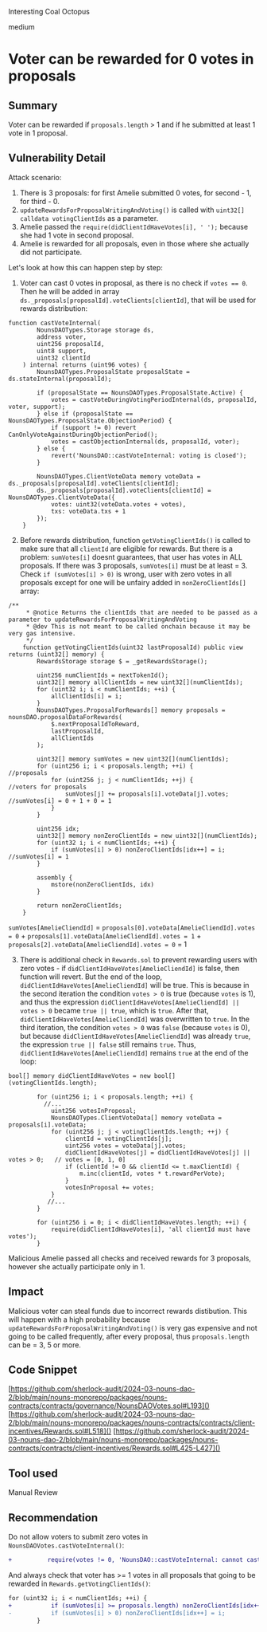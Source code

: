 Interesting Coal Octopus

medium

# Voter can be rewarded for 0 votes in proposals

## Summary
Voter can be rewarded if `proposals.length` > 1 and if he submitted at least 1 vote in 1 proposal.
## Vulnerability Detail
Attack scenario:
1. There is 3 proposals: for first Amelie submitted 0 votes, for second - 1, for third - 0.
2. `updateRewardsForProposalWritingAndVoting()` is called with `uint32[] calldata votingClientIds` as a parameter.
3. Amelie passed the `require(didClientIdHaveVotes[i], ' ');` because she had 1 vote in second proposal.
4. Amelie is rewarded for all proposals, even in those where she actually did not participate.

Let's look at how this can happen step by step:

1. Voter can cast 0 votes in proposal, as there is no check if `votes == 0`. Then he will be added in array `ds._proposals[proposalId].voteClients[clientId]`, that will be used for rewards distribution:
```solidity
function castVoteInternal(
        NounsDAOTypes.Storage storage ds,
        address voter,
        uint256 proposalId,
        uint8 support,
        uint32 clientId
    ) internal returns (uint96 votes) {
        NounsDAOTypes.ProposalState proposalState = ds.stateInternal(proposalId);

        if (proposalState == NounsDAOTypes.ProposalState.Active) {
            votes = castVoteDuringVotingPeriodInternal(ds, proposalId, voter, support);
        } else if (proposalState == NounsDAOTypes.ProposalState.ObjectionPeriod) {
            if (support != 0) revert CanOnlyVoteAgainstDuringObjectionPeriod();
            votes = castObjectionInternal(ds, proposalId, voter);
        } else {
            revert('NounsDAO::castVoteInternal: voting is closed');
        }

        NounsDAOTypes.ClientVoteData memory voteData = ds._proposals[proposalId].voteClients[clientId];
        ds._proposals[proposalId].voteClients[clientId] = NounsDAOTypes.ClientVoteData({
            votes: uint32(voteData.votes + votes),
            txs: voteData.txs + 1
        });
    }
```
2. Before rewards distribution, function `getVotingClientIds()` is called to make sure that all `clientId` are eligible for rewards. But there is a problem: `sumVotes[i]` doesnt guarantees, that user has votes in ALL proposals. If there was 3 proposals, `sumVotes[i]` must be at least = 3. Check `if (sumVotes[i] > 0)` is wrong, user with zero votes in all proposals except for one will be unfairy added in `nonZeroClientIds[]` array:
```solidity
/**
     * @notice Returns the clientIds that are needed to be passed as a parameter to updateRewardsForProposalWritingAndVoting
     * @dev This is not meant to be called onchain because it may be very gas intensive.
     */
    function getVotingClientIds(uint32 lastProposalId) public view returns (uint32[] memory) {
        RewardsStorage storage $ = _getRewardsStorage();

        uint256 numClientIds = nextTokenId();
        uint32[] memory allClientIds = new uint32[](numClientIds);
        for (uint32 i; i < numClientIds; ++i) {
            allClientIds[i] = i;
        }
        NounsDAOTypes.ProposalForRewards[] memory proposals = nounsDAO.proposalDataForRewards(
            $.nextProposalIdToReward,
            lastProposalId,
            allClientIds
        );

        uint32[] memory sumVotes = new uint32[](numClientIds);
        for (uint256 i; i < proposals.length; ++i) {                //proposals
            for (uint256 j; j < numClientIds; ++j) {                //voters for proposals
                sumVotes[j] += proposals[i].voteData[j].votes;      //sumVotes[i] = 0 + 1 + 0 = 1
            }
        }

        uint256 idx;
        uint32[] memory nonZeroClientIds = new uint32[](numClientIds);
        for (uint32 i; i < numClientIds; ++i) {
            if (sumVotes[i] > 0) nonZeroClientIds[idx++] = i;       //sumVotes[i] = 1
        }

        assembly {
            mstore(nonZeroClientIds, idx)
        }

        return nonZeroClientIds;
    }
```
`sumVotes[AmelieCliendId]` = 
`proposals[0].voteData[AmelieCliendId].votes = 0` +
`proposals[1].voteData[AmelieCliendId].votes = 1` + 
`proposals[2].voteData[AmelieCliendId].votes = 0` = 1

3. There is additional check in `Rewards.sol` to prevent rewarding users with zero votes - if `didClientIdHaveVotes[AmelieCliendId]` is false, then function will revert. But the end of the loop, `didClientIdHaveVotes[AmelieCliendId]` will be true. This is because in the second iteration the condition `votes > 0` is true (because `votes` is 1), and thus the expression `didClientIdHaveVotes[AmelieCliendId] || votes > 0` became `true || true`, which is `true`. After that, `didClientIdHaveVotes[AmelieCliendId]` was overwritten to `true`. In the third iteration, the condition `votes > 0` was `false` (because `votes` is 0), but because `didClientIdHaveVotes[AmelieCliendId]` was already `true`, the expression `true || false` still remains `true`. Thus, `didClientIdHaveVotes[AmelieCliendId]` remains `true` at the end of the loop:
```solidity
bool[] memory didClientIdHaveVotes = new bool[](votingClientIds.length);

        for (uint256 i; i < proposals.length; ++i) {
          //...
            uint256 votesInProposal;
            NounsDAOTypes.ClientVoteData[] memory voteData = proposals[i].voteData;
            for (uint256 j; j < votingClientIds.length; ++j) {
                clientId = votingClientIds[j];
                uint256 votes = voteData[j].votes;
                didClientIdHaveVotes[j] = didClientIdHaveVotes[j] || votes > 0;   // votes = [0, 1, 0]
                if (clientId != 0 && clientId <= t.maxClientId) {
                    m.inc(clientId, votes * t.rewardPerVote);
                }
                votesInProposal += votes;
            }
           //...
        }

        for (uint256 i = 0; i < didClientIdHaveVotes.length; ++i) {
            require(didClientIdHaveVotes[i], 'all clientId must have votes');
        }
```
Malicious Amelie passed all checks and received rewards for 3 proposals, however she actually participate only in 1.
## Impact
Malicious voter can steal funds due to incorrect rewards distibution. This will happen with a high probability because `updateRewardsForProposalWritingAndVoting()` is very gas expensive and not going to be called frequently, after every proposal, thus `proposals.length` can be = 3, 5 or more. 
## Code Snippet
[https://github.com/sherlock-audit/2024-03-nouns-dao-2/blob/main/nouns-monorepo/packages/nouns-contracts/contracts/governance/NounsDAOVotes.sol#L193]()
[https://github.com/sherlock-audit/2024-03-nouns-dao-2/blob/main/nouns-monorepo/packages/nouns-contracts/contracts/client-incentives/Rewards.sol#L518]()
[https://github.com/sherlock-audit/2024-03-nouns-dao-2/blob/main/nouns-monorepo/packages/nouns-contracts/contracts/client-incentives/Rewards.sol#L425-L427]()
## Tool used

Manual Review

## Recommendation
Do not allow voters to submit zero votes in `NounsDAOVotes.castVoteInternal()`:
```diff
+          require(votes != 0, 'NounsDAO::castVoteInternal: cannot cast zero votes');
```
And always check that voter has >= 1 votes in all proposals that going to be rewarded in `Rewards.getVotingClientIds()`:
```diff
for (uint32 i; i < numClientIds; ++i) {
+           if (sumVotes[i] >= proposals.length) nonZeroClientIds[idx++] = i;       
-           if (sumVotes[i] > 0) nonZeroClientIds[idx++] = i;    
        }
```